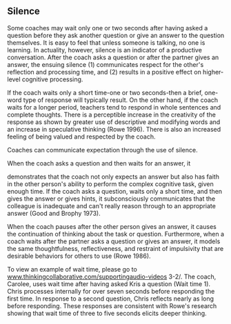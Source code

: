 ## Silence

Some coaches may wait only one or two seconds after having asked a question before they ask another question or give an answer to the question themselves. It is easy to feel that unless someone is talking, no one is learning. In actuality, however, silence is an indicator of a productive conversation. After the coach asks a question or after the partner gives an answer, the ensuing silence (1) communicates respect for the other's reflection and processing time, and (2) results in a positive effect on higher-level cognitive processing.

If the coach waits only a short time-one or two seconds-then a brief, one-word type of response will typically result. On the other hand, if the coach waits for a longer period, teachers tend to respond in whole sentences and complete thoughts. There is a perceptible increase in the creativity of the response as shown by greater use of descriptive and modifying words and an increase in speculative thinking (Rowe 1996). There is also an increased feeling of being valued and respected by the coach.

Coaches can communicate expectation through the use of silence.

When the coach asks a question and then waits for an answer, it

demonstrates that the coach not only expects an answer but also has faith in the other person's ability to perform the complex cognitive task, given enough time. If the coach asks a question, waits only a short time, and then gives the answer or gives hints, it subconsciously communicates that the colleague is inadequate and can't really reason through to an appropriate answer (Good and Brophy 1973).

When the coach pauses after the other person gives an answer, it causes the continuation of thinking about the task or question. Furthermore, when a coach waits after the partner asks a question or gives an answer, it models the same thoughtfulness, reflectiveness, and restraint of impulsivity that are desirable behaviors for others to use (Rowe 1986).

To view an example of wait time, please go to www.thinkingcollaborative.com/supportingaudio-videos 3-2/. The coach, Carolee, uses wait time after having asked Kris a question (Wait time 1). Chris processes internally for over seven seconds before responding the first time. In response to a second question, Chris reflects nearly as long before responding. These responses are consistent with Rowe's research showing that wait time of three to five seconds elicits deeper thinking.